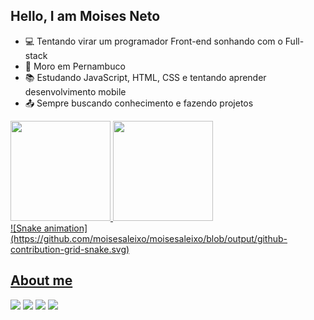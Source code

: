 ## Hello, I am Moises Neto

- 💻 Tentando virar um programador Front-end sonhando com o Full-stack
- 🏡 Moro em Pernambuco
- 📚 Estudando JavaScript, HTML, CSS e tentando aprender desenvolvimento mobile
- 📤 Sempre buscando conhecimento e fazendo projetos

 <div>
  <a href="https://github.com/rafaballerini">
  <img height="160em" src="https://github-readme-stats.vercel.app/api?username=moisesaleixo&show_icons=true&theme=dark&include_all_commits=true&count_private=true"/>
  <img height="160em" src="https://github-readme-stats.vercel.app/api/top-langs/?username=moisesaleixo&layout=compact&langs_count=7&theme=dark"/>
</div>

<div>
  ![Snake animation](https://github.com/moisesaleixo/moisesaleixo/blob/output/github-contribution-grid-snake.svg)
</div>

## About me 
  
[<img src="https://img.shields.io/badge/twitter-%231DA1F2.svg?&style=for-the-badge&logo=twitter&logoColor=white" />](https://twitter.com/home?lang=pt)
[<img src="https://img.shields.io/badge/linkedin-%230077B5.svg?&style=for-the-badge&logo=linkedin&logoColor=white" />](https://www.linkedin.com/in/moises-neto-538802217/)
[<img src = "https://img.shields.io/badge/instagram-%23E4405F.svg?&style=for-the-badge&logo=instagram&logoColor=white">](https://www.instagram.com/neto_moises48/)
[<img src = "https://img.shields.io/badge/facebook-%231877F2.svg?&style=for-the-badge&logo=facebook&logoColor=white_blank" >](https://www.facebook.com/moises.neto.988)
